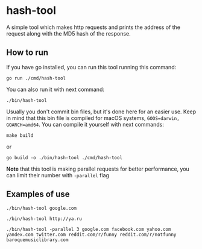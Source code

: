# hash-tool

A simple tool which makes http requests and prints the address of the request along with the MD5 hash of the response.

## How to run

If you have go installed, you can run this tool running this command: 
```
go run ./cmd/hash-tool
```

You can also run it with next command:
```
./bin/hash-tool
```
Usually you don't commit bin files, but it's done here for an easier use. Keep in mind that this bin file is compiled for macOS systems, `GOOS=darwin, GOARCH=amd64`. You can compile it yourself with next commands:
```
make build
```
or
```
go build -o ./bin/hash-tool ./cmd/hash-tool
```

**Note** that this tool is making parallel requests for better performance, you can limit their number with `-parallel` flag

## Examples of use

```
./bin/hash-tool google.com

./bin/hash-tool http://ya.ru

./bin/hash-tool -parallel 3 google.com facebook.com yahoo.com yandex.com twitter.com reddit.com/r/funny reddit.com/r/notfunny baroquemusiclibrary.com
```

